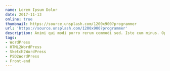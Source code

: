 ```yaml
---
name: Lorem Ipsum Dolor
date: 2017-11-13
online: true
thumbnail: https://source.unsplash.com/1200x900?programmer
url: 'https://source.unsplash.com/1200x900?programmer'
description: Animi qui modi porro rerum commodi sed. Iste cum minus. Optio voluptatem animi similique modi harum nisi ipsam ut ut.
tags:
- WordPress
- HTML2WordPress
- Sketch2WordPress
- PSD2WordPress
- Front-end
---
```

